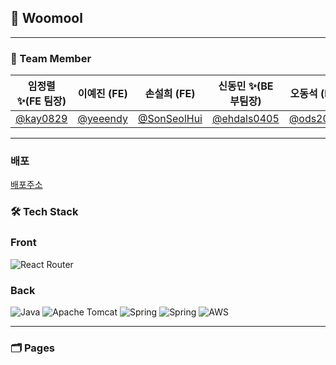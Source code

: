 ## 🐸 Woomool

<hr>

### 🐼 Team Member

| 임정렬 ✨(FE 팀장)                   | 이예진 (FE)                           | 손설희 (FE)                        | 신동민 ✨(BE 부팀장)                             | 오동석 (BE)                             | 설주연 (BE)                                  |
| ------------------------------------ | ------------------------------------- | ---------------------------------- | ------------------------------------------------ | --------------------------------------- | -------------------------------------------- |
| [@kay0829](https://github.com/kay0829) | [@yeeendy](https://github.com/yeeendy) | [@SonSeolHui](https://github.com/SonSeolHui) | [@ehdals0405](https://github.com/ehdals0405) | [@ods2080](https://github.com/ods2080) | [@seoljuyeon](https://github.com/seoljuyeon) |

<hr>

### 배포

[배포주소](http://dev-squad.s3-website.ap-northeast-2.amazonaws.com/)

### 🛠️ Tech Stack

### Front

![React Router](https://img.shields.io/badge/React_Router-CA4245?style=for-the-badge&logo=react-router&logoColor=white)

### Back

![Java](https://img.shields.io/badge/java-%23ED8B00.svg?style=for-the-badge&logo=openjdk&logoColor=white) ![Apache Tomcat](https://img.shields.io/badge/apache%20tomcat-%23F8DC75.svg?style=for-the-badge&logo=apache-tomcat&logoColor=black) ![Spring](https://img.shields.io/badge/spring-%236DB33F.svg?style=for-the-badge&logo=spring&logoColor=white) ![Spring](https://img.shields.io/badge/springboot-%236DB33F.svg?style=for-the-badge&logo=spring&logoColor=white) ![AWS](https://img.shields.io/badge/AWS-%23FF9900.svg?style=for-the-badge&logo=amazon-aws&logoColor=white)

<hr>

### 🗂️ Pages



